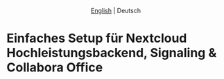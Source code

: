 <p align="center">
  <a href="https://github.com/sunweaver/nextcloud-high-performance-backend-setup/blob/main/README.md">English</a> |
  <span>Deutsch</span>
</p>

# Einfaches Setup für Nextcloud Hochleistungsbackend, Signaling & Collabora Office
